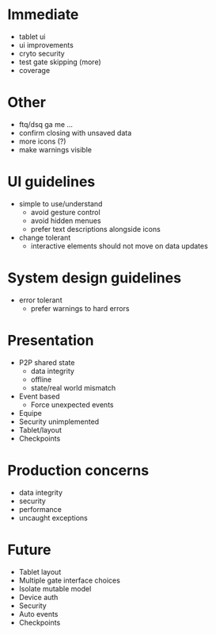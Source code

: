 
# Immediate
 - tablet ui
 - ui improvements
 - cryto security
 - test gate skipping (more)
 - coverage

# Other
 - ftq/dsq ga me ...
 - confirm closing with unsaved data
 - more icons (?)
 - make warnings visible

# UI guidelines
 - simple to use/understand
	- avoid gesture control
	- avoid hidden menues
	- prefer text descriptions alongside icons
 - change tolerant
	- interactive elements should not move on data updates

# System design guidelines
 - error tolerant
	- prefer warnings to hard errors

# Presentation
 - P2P shared state
	- data integrity
	- offline
	- state/real world mismatch
 - Event based
	- Force unexpected events
 - Equipe
 - Security unimplemented
 - Tablet/layout
 - Checkpoints

# Production concerns
 - data integrity
 - security
 - performance
 - uncaught exceptions

# Future
 - Tablet layout
 - Multiple gate interface choices
 - Isolate mutable model
 - Device auth
 - Security
 - Auto events
 - Checkpoints
